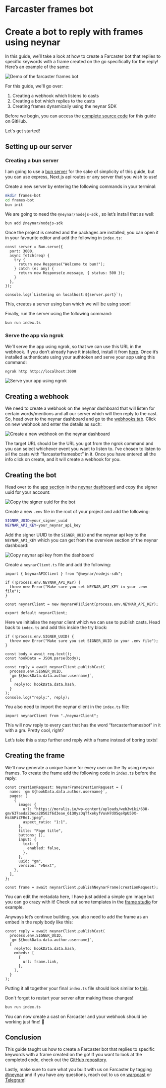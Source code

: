 # Farcaster frames bot

# Create a bot to reply with frames using neynar

In this guide, we’ll take a look at how to create a Farcaster bot that replies to specific keywords with a frame created on the go specifically for the reply! Here’s an example of the same:

![Demo of the farcaster frames bot](https://github.com/neynarxyz/farcaster-examples/assets/76690419/d5749625-ce9c-46da-b8aa-49bb9be8fd0f)

For this guide, we'll go over:

1. Creating a webhook which listens to casts
2. Creating a bot which replies to the casts
3. Creating frames dynamically using the neynar SDK

Before we begin, you can access the [complete source code](https://github.com/neynarxyz/farcaster-examples/tree/main/frames-bot) for this guide on GitHub.

Let's get started!

## Setting up our server

### Creating a bun server

I am going to use a [bun server](https://bun.sh/) for the sake of simplicity of this guide, but you can use express, Next.js api routes or any server that you wish to use!

Create a new server by entering the following commands in your terminal:

```bash
mkdir frames-bot
cd frames-bot
bun init
```

We are going to need the `@neynar/nodejs-sdk` , so let’s install that as well:

```tsx
bun add @neynar/nodejs-sdk
```

Once the project is created and the packages are installed, you can open it in your favourite editor and add the following in `index.ts`:

```tsx
const server = Bun.serve({
  port: 3000,
  async fetch(req) {
    try {
      return new Response("Welcome to bun!");
    } catch (e: any) {
      return new Response(e.message, { status: 500 });
    }
  },
});

console.log(`Listening on localhost:${server.port}`);
```

This, creates a server using bun which we will be using soon!

Finally, run the server using the following command:

```bash
bun run index.ts
```

### Serve the app via ngrok

We’ll serve the app using ngrok, so that we can use this URL in the webhook. If you don’t already have it installed, install it from [here](https://ngrok.com/download). Once it’s installed authenticate using your authtoken and serve your app using this command:

```bash
ngrok http http://localhost:3000
```

![Serve your app using ngrok](https://github.com/neynarxyz/farcaster-examples/assets/76690419/7f3e8d33-1aef-4723-948c-436c56658864)

## Creating a webhook

We need to create a webhook on the neynar dashboard that will listen for certain words/mentions and all our server which will then reply to the cast. So, head over to the neynar dashboard and go to the [webhooks tab](https://dev.neynar.com/webhook). Click on new webhook and enter the details as such:

![Create a new webhook on the neynar dashboard](https://github.com/neynarxyz/farcaster-examples/assets/76690419/81b65ce0-5b3a-4856-b1e5-7f46c2c648cd)

The target URL should be the URL you got from the ngrok command and you can select whichever event you want to listen to. I’ve chosen to listen to all the casts with “farcasterframesbot” in it. Once you have entered all the info click on create, and it will create a webhook for you.

## Creating the bot

Head over to the [app section](https://dev.neynar.com/app) in the [neynar dashboard](https://dev.neynar.com/) and copy the signer uuid for your account:

![Copy the signer uuid for the bot](https://github.com/neynarxyz/farcaster-examples/assets/76690419/a6a56060-612c-4ff1-bf67-b01a0b43bcf3)

Create a new `.env` file in the root of your project and add the following:

```bash
SIGNER_UUID=your_signer_uuid
NEYNAR_API_KEY=your_neynar_api_key
```

Add the signer UUID to the `SIGNER_UUID` and the neynar api key to the `NEYNAR_API_KEY` which you can get from the overview section of the neynar dashboard:

![Copy neynar api key from the dashboard](https://github.com/neynarxyz/farcaster-examples/assets/76690419/f55d7ee4-a2d2-4c61-ac0f-bf7074a80a60)

Create a `neynarClient.ts` file and add the following:

```tsx
import { NeynarAPIClient } from "@neynar/nodejs-sdk";

if (!process.env.NEYNAR_API_KEY) {
  throw new Error("Make sure you set NEYNAR_API_KEY in your .env file");
}

const neynarClient = new NeynarAPIClient(process.env.NEYNAR_API_KEY);

export default neynarClient;
```

Here we initialise the neynar client which we can use to publish casts. Head back to `index.ts` and add this inside the try block:

```tsx
if (!process.env.SIGNER_UUID) {
  throw new Error("Make sure you set SIGNER_UUID in your .env file");
}

const body = await req.text();
const hookData = JSON.parse(body);

const reply = await neynarClient.publishCast(
  process.env.SIGNER_UUID,
  `gm ${hookData.data.author.username}`,
  {
    replyTo: hookData.data.hash,
  }
);
console.log("reply:", reply);
```

You also need to import the neynar client in the `index.ts` file:

```tsx
import neynarClient from "./neynarClient";
```

This will now reply to every cast that has the word “farcasterframesbot” in it with a gm. Pretty cool, right?

Let’s take this a step further and reply with a frame instead of boring texts!

## Creating the frame

We’ll now generate a unique frame for every user on the fly using neynar frames. To create the frame add the following code in `index.ts` before the reply:

```tsx
const creationRequest: NeynarFrameCreationRequest = {
  name: `gm ${hookData.data.author.username}`,
  pages: [
    {
      image: {
        url: "https://moralis.io/wp-content/uploads/web3wiki/638-gm/637aeda23eca28502f6d3eae_61QOyzDqTfxekyfVuvH7dO5qeRpU50X-Hs46PiZFReI.jpeg",
        aspect_ratio: "1:1",
      },
      title: "Page title",
      buttons: [],
      input: {
        text: {
          enabled: false,
        },
      },
      uuid: "gm",
      version: "vNext",
    },
  ],
};

const frame = await neynarClient.publishNeynarFrame(creationRequest);
```

You can edit the metadata here, I have just added a simple gm image but you can go crazy with it! Check out some templates in the [frame studio](https://dev.neynar.com/frames) for example.

Anyways let’s continue building, you also need to add the frame as an embed in the reply body like this:

```tsx
const reply = await neynarClient.publishCast(
  process.env.SIGNER_UUID,
  `gm ${hookData.data.author.username}`,
  {
    replyTo: hookData.data.hash,
    embeds: [
      {
        url: frame.link,
      },
    ],
  }
);
```

Putting it all together your final `index.ts` file should look similar to [this](https://github.com/neynarxyz/farcaster-examples/blob/main/frames-bot/index.ts).

Don't forget to restart your server after making these changes!

```bash
bun run index.ts
```

You can now create a cast on Farcaster and your webhook should be working just fine! 🥳

## Conclusion

This guide taught us how to create a Farcaster bot that replies to specific keywords with a frame created on the go! If you want to look at the completed code, check out the [GitHub repository](https://github.com/neynarxyz/farcaster-examples/tree/main/frames-bot).

Lastly, make sure to sure what you built with us on Farcaster by tagging [@neynar](https://warpcast.com/neynar) and if you have any questions, reach out to us on [warpcast](https://warpcast.com/~/channel/neynar) or [Telegram](https://t.me/rishdoteth)!
